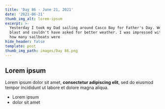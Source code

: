 ```yaml
---
title: 'Day 86 - June 21, 2021'
date: '2021-06-21'
thumb_img_alt: lorem-ipsum
excerpt: >-
  Yesterday I took my Dad sailing around Casco Bay for Father's Day. We had a
  blast and couldn't have asked for better weather. I was impressed with just
  how many sailboats were
hide_header: false
template: post
thumb_img_path: images/Day 86.png
---
```

## Lorem ipsum

Lorem ipsum dolor sit amet, **consectetur adipiscing elit**, sed do eiusmod tempor incididunt ut labore et dolore magna aliqua.

- Lorem ipsum
- dolor sit amet
